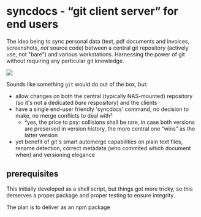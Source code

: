 # syncdocs - “git client server” for end users

The idea being to sync personal data (text, pdf documents and invoices, screenshots, _not_ source code) between a central git repository (actively use, not "bare") and various workstations. Harnessing the power of git without requiring any particular git knowledge.

[![](https://mermaid.ink/img/pako:eNqNjs8KgzAMh1-l5KSgL1DGQOZuYxd3W3cINv5h1kpsN4b67uvE4wYLhCQfHz8yQWk1gYSqs8-yQXbikqtehMoiBQXxgzg6Z0WsIN642KXpfh5ffTmLw7VCWWHa4eDsIE7ruH0R83_F40_x05CAITbY6vDztFJwDRlSIMOqke8KVL8ED72zRYgE6dhTAmx93UCI7sZw-UGjo7zFmtFsdHkDOqFXxA?type=png)](https://mermaid.live/edit#pako:eNqNjs8KgzAMh1-l5KSgL1DGQOZuYxd3W3cINv5h1kpsN4b67uvE4wYLhCQfHz8yQWk1gYSqs8-yQXbikqtehMoiBQXxgzg6Z0WsIN642KXpfh5ffTmLw7VCWWHa4eDsIE7ruH0R83_F40_x05CAITbY6vDztFJwDRlSIMOqke8KVL8ED72zRYgE6dhTAmx93UCI7sZw-UGjo7zFmtFsdHkDOqFXxA)

Sounds like something `git` would do out of the box, but:

* allow changes on both the central (typically NAS-mounted) repository (so it's not a dedicated _bare_ respository) and the clients
* have a single end-user friendly 'syncdocs' command, no decision to make, no merge conflicts to deal with²
  * ²yes, the price to pay: collisions shall be rare, in case both versions are preserved in version history, the more central one “wins” as the latter version
* yet benefit of git`s smart automerge capabilities on plain text files, rename detection, correct metadata (who commited which document when) and versioning elegance

## prerequisites

This initially developed as a shell script, but things got more tricky, so this derserves a proper package and proper testing to ensure integrity.

The plan is to deliver as an npm package
